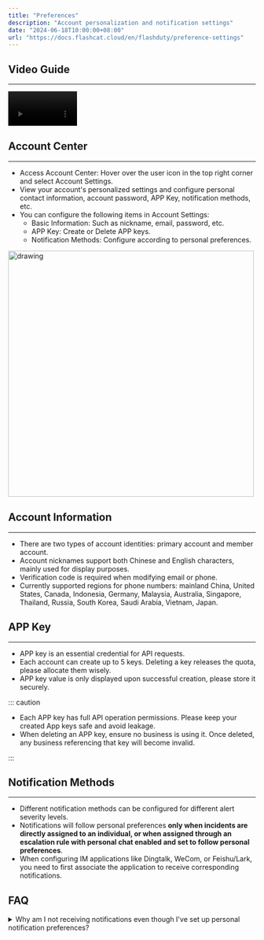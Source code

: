```yaml
---
title: "Preferences"
description: "Account personalization and notification settings"
date: "2024-06-18T10:00:00+08:00"
url: "https://docs.flashcat.cloud/en/flashduty/preference-settings"
---
```


## Video Guide
---

<Video width="200" style="width: 140px;" src="https://download.flashcat.cloud/flashduty/video/preference.mp4"></Video>


## Account Center
---
- Access Account Center: Hover over the user icon in the top right corner and select Account Settings.
- View your account's personalized settings and configure personal contact information, account password, APP Key, notification methods, etc.
- You can configure the following items in Account Settings:
     - Basic Information: Such as nickname, email, password, etc.
     - APP Key: Create or Delete APP keys.
     - Notification Methods: Configure according to personal preferences.

<img src="https://download.flashcat.cloud/flashduty/doc/en/fd/pre-1.png" alt="drawing" width="500"/>

## Account Information
---
- There are two types of account identities: primary account and member account.
- Account nicknames support both Chinese and English characters, mainly used for display purposes.
- Verification code is required when modifying email or phone.
- Currently supported regions for phone numbers: mainland China, United States, Canada, Indonesia, Germany, Malaysia, Australia, Singapore, Thailand, Russia, South Korea, Saudi Arabia, Vietnam, Japan.

## APP Key
---
- APP key is an essential credential for API requests.
- Each account can create up to 5 keys. Deleting a key releases the quota, please allocate them wisely.
- APP key value is only displayed upon successful creation, please store it securely.

::: caution

- Each APP key has full API operation permissions. Please keep your created App keys safe and avoid leakage.
- When deleting an APP key, ensure no business is using it. Once deleted, any business referencing that key will become invalid.

:::

## Notification Methods
---
- Different notification methods can be configured for different alert severity levels.
- Notifications will follow personal preferences **only when incidents are directly assigned to an individual, or when assigned through an escalation rule with personal chat enabled and set to follow personal preferences**.
- When configuring IM applications like Dingtalk, WeCom, or Feishu/Lark, you need to first associate the application to receive corresponding notifications.


## FAQ

<details>
  <summary>Why am I not receiving notifications even though I've set up personal notification preferences?</summary>
  How Flashduty assigns responders and sends notifications depends solely on the escalation rule settings. This means if you haven't set up an escalation rule, no notifications will be triggered when an incident occurs.
  
  Additionally, the personal chat notification channel in escalation rules supports two settings: "Follow Personal Preferences" and "Follow Unified Settings". Only under "Follow Personal Preferences" will notifications be sent according to your personal settings. If "Follow Unified Settings" is selected, all users will receive notifications according to this unified setting, regardless of their personal preferences.

  Check your specific settings in Channel Details => Escalation Rules.
</details>

